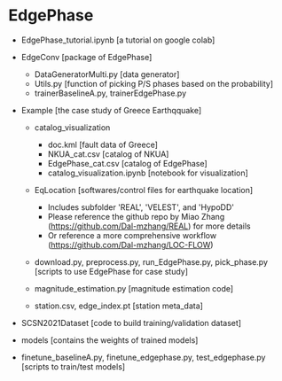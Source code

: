 # EdgePhase

- EdgePhase_tutorial.ipynb [a tutorial on google colab]

- EdgeConv [package of EdgePhase]
  - DataGeneratorMulti.py [data generator]
  - Utils.py [function of picking P/S phases based on the  probability]
  - trainerBaselineA.py, trainerEdgePhase.py

- Example [the case study of Greece Earthqquake]
  -  catalog_visualization 
      -  doc.kml [fault data of Greece]
      -  NKUA_cat.csv [catalog of NKUA]
      -  EdgePhase_cat.csv [catalog of EdgePhase]
      -  catalog_visualization.ipynb [notebook for visualization]
  -  EqLocation [softwares/control files for earthquake location]
      -  Includes subfolder 'REAL', 'VELEST', and 'HypoDD'
      -  Please reference the github repo by Miao Zhang (https://github.com/Dal-mzhang/REAL) for more details 
      -  Or reference a more comprehensive workflow (https://github.com/Dal-mzhang/LOC-FLOW)
      
  - download.py, preprocess.py, run_EdgePhase.py, pick_phase.py [scripts to use EdgePhase for case study]
  - magnitude_estimation.py [magnitude estimation code]
  - station.csv, edge_index.pt [station meta_data]
 
- SCSN2021Dataset [code to build training/validation dataset]
- models [contains the weights of trained models]

- finetune_baselineA.py, finetune_edgephase.py, test_edgephase.py [scripts to train/test models]
